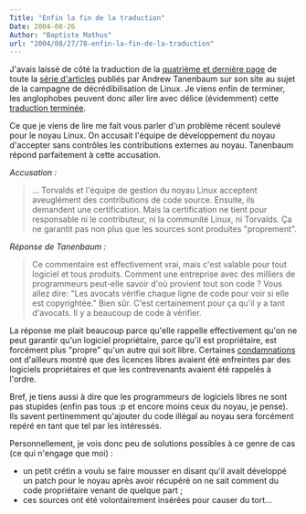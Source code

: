 ```yaml
---
Title: "Enfin la fin de la traduction"
Date: 2004-08-26
Author: "Baptiste Mathus"
url: "2004/08/27/78-enfin-la-fin-de-la-traduction"
---
```




J'avais laissé de côté la traduction de la [quatrième et dernière
page](http://www.batmat.net/brown/rebuttal/) de toute la [série
d'articles](http://www.cs.vu.nl/~ast/brown/) publiés par Andrew
Tanenbaum sur son site au sujet de la campagne de décrédibilisation de
Linux. Je viens enfin de terminer, les anglophobes peuvent donc aller
lire avec délice (évidemment) cette [traduction
terminée](http://www.batmat.net/brown/rebuttal/).

Ce que je viens de lire me fait vous parler d'un problème récent soulevé
pour le noyau Linux. On accusait l'équipe de développement du noyau
d'accepter sans contrôles les contributions externes au noyau. Tanenbaum
répond parfaitement à cette accusation.

*Accusation :*

> ... Torvalds et l'équipe de gestion du noyau Linux acceptent
> aveuglément des contributions de code source. Ensuite, ils demandent
> une certification. Mais la certification ne tient pour responsable ni
> le contributeur, ni la communité Linux, ni Torvalds. Ça ne garantit
> pas non plus que les sources sont produites "proprement".

*Réponse de Tanenbaum :*

> Ce commentaire est effectivement vrai, mais c'est valable pour tout
> logiciel et tous produits. Comment une entreprise avec des milliers de
> programmeurs peut-elle savoir d'où provient tout son code ? Vous allez
> dire: "Les avocats vérifie chaque ligne de code pour voir si elle est
> copyrightée." Bien sûr. C'est certainement pour ça qu'il y a tant
> d'avocats. Il y a beaucoup de code à vérifier.

La réponse me plait beaucoup parce qu'elle rappelle effectivement qu'on
ne peut garantir qu'un logiciel propriétaire, parce qu'il est
propriétaire, est forcément plus "propre" qu'un autre qui soit libre.
Certaines
[condamnations](http://www.batmat.net/blog/2004/05/13/41-LesLicencesDeLogicielsLibresNeSontPasDesDemilicences)
ont d'ailleurs montré que des licences libres avaient été enfreintes par
des logiciels propriétaires et que les contrevenants avaient été
rappelés à l'ordre.

Bref, je tiens aussi à dire que les programmeurs de logiciels libres ne
sont pas stupides (enfin pas tous :p et encore moins ceux du noyau, je
pense). Ils savent pertinemment qu'ajouter du code illégal au noyau sera
forcément repéré en tant que tel par les intéressés.

Personnellement, je vois donc peu de solutions possibles à ce genre de
cas (ce qui n'engage que moi) :

-   un petit crétin a voulu se faire mousser en disant qu'il avait
    développé un patch pour le noyau après avoir récupéré on ne sait
    comment du code propriétaire venant de quelque part ;
-   ces sources ont été volontairement insérées pour causer du tort...

